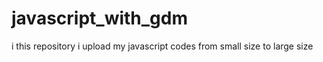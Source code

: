 # javascript_with_gdm
i this repository i upload my javascript codes from  small size to large size 
